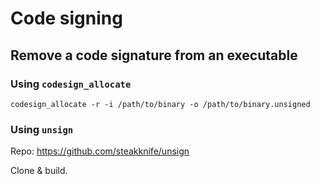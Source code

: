 # Code signing

## Remove a code signature from an executable

### Using `codesign_allocate`

```shell
codesign_allocate -r -i /path/to/binary -o /path/to/binary.unsigned
```

### Using `unsign`

Repo: https://github.com/steakknife/unsign

Clone & build.



